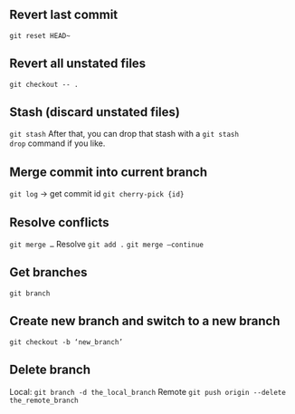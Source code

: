 ## Revert last commit 
`git reset HEAD~`

## Revert all unstated files
`git checkout -- .`

## Stash (discard unstated files)
`git stash`
After that, you can drop that stash with a `git stash drop` command if you like.

## Merge commit into current branch
`git log` -> get commit id 
`git cherry-pick {id}`

## Resolve conflicts
`git merge …`
Resolve 
`git add .`
`git merge —continue` 

## Get branches 
`git branch`

## Create new branch and switch to a new branch
`git checkout -b ‘new_branch’`

## Delete branch
Local:
`git branch -d the_local_branch`
Remote
`git push origin --delete the_remote_branch`
